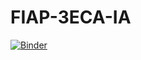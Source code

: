 # FIAP-3ECA-IA

[![Binder](https://mybinder.org/badge_logo.svg)](https://mybinder.org/v2/gh/thaisneubauer/FIAP-3ECA-IA/master)
